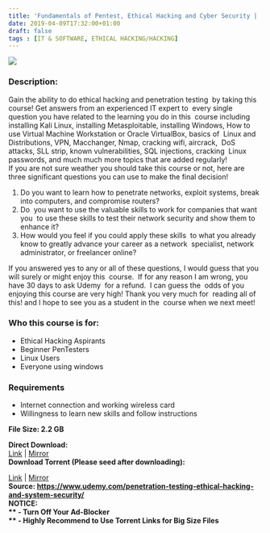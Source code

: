 ```yaml
---
title: 'Fundamentals of Pentest, Ethical Hacking and Cyber Security | [ 119.99$ Course For Free ]'
date: 2019-04-09T17:32:00+01:00
draft: false
tags : [IT & SOFTWARE, ETHICAL HACKING/HACKING]
---
```


[![](https://4.bp.blogspot.com/-VJ45sHSCth8/XKzIZuD-g3I/AAAAAAAABgw/tZinQ13ipMYm6EhFjAjMpRvpkF8RBshcACLcBGAs/s640/Fundamentals-of-Pentest-Ethical-Hacking-and-Cyber-Security.jpg)](https://4.bp.blogspot.com/-VJ45sHSCth8/XKzIZuD-g3I/AAAAAAAABgw/tZinQ13ipMYm6EhFjAjMpRvpkF8RBshcACLcBGAs/s1600/Fundamentals-of-Pentest-Ethical-Hacking-and-Cyber-Security.jpg)

### Description:

Gain the ability to do ethical hacking and penetration testing  by taking this course! Get answers from an experienced IT expert to  every single question you have related to the learning you do in this  course including installing Kali Linux, installing Metasploitable, installing Windows, How to use Virtual Machine Workstation or Oracle VirtualBox, basics of  Linux and Distributions, VPN, Macchanger, Nmap, cracking wifi, aircrack,  DoS attacks, SLL strip, known vulnerabilities, SQL injections, cracking  Linux passwords, and much much more topics that are added regularly!  
If you are not sure weather you should take this course or not, here are three significant questions you can use to make the final decision!  

1.  Do you want to learn how to penetrate networks, exploit systems, break into computers, and compromise routers?
2.  Do  you want to use the valuable skills to work for companies that want you  to use these skills to test their network security and show them to  enhance it?
3.  How would you feel if you could apply these skills  to what you already know to greatly advance your career as a network  specialist, network administrator, or freelancer online?

If you answered yes to any or all of these questions, I would guess that you will surely or might enjoy this  course.  If for any reason I am wrong, you have 30 days to ask Udemy  for a refund.  I can guess the  odds of you enjoying this course are very high! Thank you very much for  reading all of this! and I hope to see you as a student in the  course when we next meet!  

### Who this course is for:

*   Ethical Hacking Aspirants
*   Beginner PenTesters
*   Linux Users
*   Everyone using windows

### Requirements

*   Internet connection and working wireless card
*   Willingness to learn new skills and follow instructions

**File Size: 2.2 GB**  

**Direct Download:**  
[Link](http://crowdurl.com/Fundamentalsoflink1) | [Mirror](http://crowdurl.com/Fundamentalsoflink2)  
**Download Torrent (Please seed after downloading):**  

[Link](http://crowdurl.com/Fundamentalsoftorrent1) | [Mirror](http://crowdurl.com/Fundamentalsoftorrent2)  
**Source: **https://www.udemy.com/penetration-testing-ethical-hacking-and-system-security/  
**NOTICE:**  
** - Turn Off Your Ad-Blocker**  
** - Highly Recommend to Use Torrent Links for Big Size Files**
